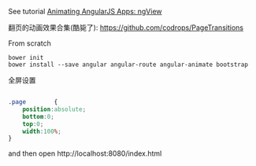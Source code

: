 
See tutorial [Animating AngularJS Apps: ngView][1]

翻页的动画效果合集(酷毙了): https://github.com/codrops/PageTransitions

From scratch
```
bower init
bower install --save angular angular-route angular-animate bootstrap
```

全屏设置
```css

.page        {
    position:absolute;
    bottom:0;
    top:0;
    width:100%;
}

```


and then open http://localhost:8080/index.html


[1]: https://scotch.io/tutorials/animating-angularjs-apps-ngview


